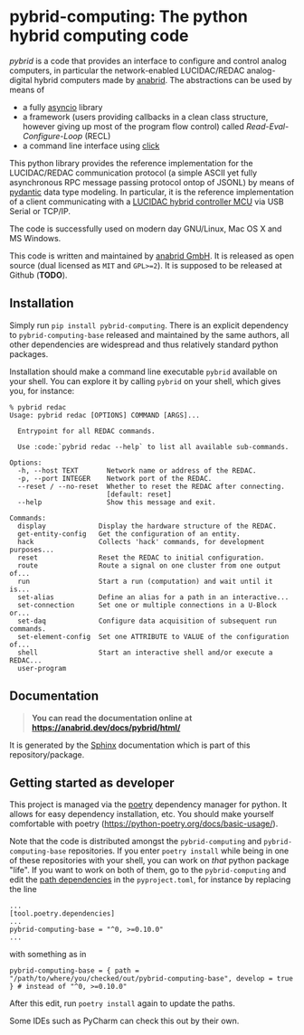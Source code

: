 # pybrid-computing: The python hybrid computing code

*pybrid* is a code that provides an interface to configure and control analog computers,
in particular the network-enabled LUCIDAC/REDAC analog-digital hybrid computers made by
[anabrid](https://anabrid.com/).
The abstractions can be used by means of

* a fully [asyncio](https://docs.python.org/3/library/asyncio.html) library
* a framework (users providing callbacks in a clean class structure, however giving
  up most of the program flow control) called *Read-Eval-Configure-Loop* (RECL)
* a command line interface using [click](https://click.palletsprojects.com)

This python library provides the reference implementation for the LUCIDAC/REDAC
communication protocol (a simple ASCII yet fully asynchronous RPC message passing protocol
ontop of JSONL) by means of [pydantic](https://docs.pydantic.dev/latest/) data type modeling.
In particular, it is the reference implementation of a client communicating with a
[LUCIDAC hybrid controller MCU](https://anabrid.dev/docs/hybrid-controller/) via
USB Serial or TCP/IP.

The code is successfully used on modern day GNU/Linux, Mac OS X and MS Windows.

This code is written and maintained by [anabrid GmbH](https://anabrid.com/). It is released
as open source (dual licensed as `MIT` and `GPL>=2`). It is supposed to be released at Github
(**TODO**).

## Installation

Simply run `pip install pybrid-computing`. There is an explicit dependency to
`pybrid-computing-base` released and maintained by the same authors, all other dependencies
are widespread and thus relatively standard python packages.

Installation should make a command line executable `pybrid` available on your shell. You can
explore it by calling `pybrid` on your shell, which gives you, for instance:

```
% pybrid redac 
Usage: pybrid redac [OPTIONS] COMMAND [ARGS]...

  Entrypoint for all REDAC commands.

  Use :code:`pybrid redac --help` to list all available sub-commands.

Options:
  -h, --host TEXT       Network name or address of the REDAC.
  -p, --port INTEGER    Network port of the REDAC.
  --reset / --no-reset  Whether to reset the REDAC after connecting.
                        [default: reset]
  --help                Show this message and exit.

Commands:
  display             Display the hardware structure of the REDAC.
  get-entity-config   Get the configuration of an entity.
  hack                Collects 'hack' commands, for development purposes...
  reset               Reset the REDAC to initial configuration.
  route               Route a signal on one cluster from one output of...
  run                 Start a run (computation) and wait until it is...
  set-alias           Define an alias for a path in an interactive...
  set-connection      Set one or multiple connections in a U-Block or...
  set-daq             Configure data acquisition of subsequent run commands.
  set-element-config  Set one ATTRIBUTE to VALUE of the configuration of...
  shell               Start an interactive shell and/or execute a REDAC...
  user-program
```

## Documentation

> **You can read the documentation online at https://anabrid.dev/docs/pybrid/html/**

It is generated by the [Sphinx](https://www.sphinx-doc.org/) documentation which
is part of this repository/package.

## Getting started as developer

This project is managed via the [poetry](https://python-poetry.org/) dependency
manager for python. It allows for easy dependency installation, etc. You should
make yourself comfortable with poetry (https://python-poetry.org/docs/basic-usage/).

Note that the code is distributed amongst the `pybrid-computing` and `pybrid-computing-base`
repositories. If you enter `poetry install` while being in one of these repositories with
your shell, you can work on *that* python package "life". If you want to work on both of
them, go to the `pybrid-computing` and edit the
[path dependencies](https://python-poetry.org/docs/dependency-specification/#path-dependencies)
in the `pyproject.toml`, for instance by replacing the line

```
...
[tool.poetry.dependencies]
...
pybrid-computing-base = "^0, >=0.10.0"
...
```

with something as in

```
pybrid-computing-base = { path = "/path/to/where/you/checked/out/pybrid-computing-base", develop = true } # instead of "^0, >=0.10.0"
```

After this edit, run `poetry install` again to update the paths.

Some IDEs such as PyCharm can check this out by their own.

